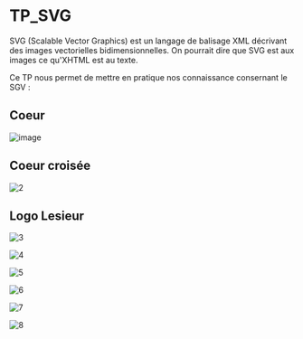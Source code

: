 # TP_SVG
SVG (Scalable Vector Graphics) est un langage de balisage XML décrivant des images vectorielles bidimensionnelles. 
On pourrait dire que SVG est aux images ce qu'XHTML est au texte.

Ce TP nous permet de mettre en pratique nos connaissance consernant le SGV :

## Coeur


![image](https://user-images.githubusercontent.com/46228917/57971129-67bdb380-7979-11e9-9352-98a919c84489.png)



## Coeur croisée



![2](https://user-images.githubusercontent.com/46228917/53837771-a7d4e300-3f93-11e9-93bf-995d221de3ed.PNG)



## Logo Lesieur

![3](https://user-images.githubusercontent.com/46228917/53837773-a7d4e300-3f93-11e9-9954-8a9be54dc3b6.PNG)









![4](https://user-images.githubusercontent.com/46228917/53837774-a86d7980-3f93-11e9-800e-dcbfc3a3716f.PNG)


![5](https://user-images.githubusercontent.com/46228917/53837775-a86d7980-3f93-11e9-875a-33cb961c8c52.PNG)

![6](https://user-images.githubusercontent.com/46228917/53837777-a9061000-3f93-11e9-9adc-d5e94d8a4213.PNG)


![7](https://user-images.githubusercontent.com/46228917/53837778-a9061000-3f93-11e9-9620-c007f16e4a27.PNG)

![8](https://user-images.githubusercontent.com/46228917/53837779-a99ea680-3f93-11e9-887f-d71cc96c57cf.PNG)



